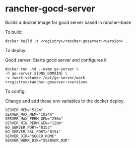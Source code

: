 rancher-gocd-server
=======================

Builds a docker image for gocd server based in rancher-base

To build:

```
docker build -t <registry>/rancher-goserver:<version> .
```

To deploy:

Gocd server: Starts gocd server and configures it

```
docker run -td --name go-server \
-h go-server.${DNS_DOMAIN} \
-v <work-volume> /opt/go-server/work
<registry>/rancher-goserver:<version>

```

To config:

Change and add these env variables to the docker deploy.

```
SERVER_MEM="512m"
SERVER_MAX_MEM="1024m"
SERVER_MAX_PERM_GEN="256m"
SERVER_MIN_PERM_GEN="128m"
GO_SERVER_PORT="8153"
GO_SERVER_SSL_PORT="8154"
SERVER_DIR="$GOCD_HOME"
SERVER_WORK_DIR="$SERVER_DIR"

```

